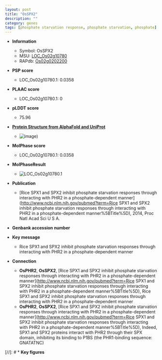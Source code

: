 ```yaml
---
layout: post
title: "OsSPX2"
description: ""
category: genes
tags: [phosphate starvation response, phosphate starvation, phosphate]
---
```


* **Information**  
    + Symbol: OsSPX2  
    + MSU: [LOC_Os02g10780](http://rice.plantbiology.msu.edu/cgi-bin/ORF_infopage.cgi?orf=LOC_Os02g10780)  
    + RAPdb: [Os02g0202200](http://rapdb.dna.affrc.go.jp/viewer/gbrowse_details/irgsp1?name=Os02g0202200)  

* **PSP score**  
    + LOC_Os02g10780.1: 0.0358 

* **PLAAC score**  
    + LOC_Os02g10780.1: 0 

* **pLDDT score**
    + 75.96

* **[Protein Structure from AlphaFold and UniProt](https://www.uniprot.org/uniprotkb/Q6Z784/entry#structure)**
    + ![image](https://ricepsp.github.io/images/Q6/AF-Q6Z784-F1.png))

* **MolPhase score**
    + LOC_Os02g10780.1: 0.0358

* **MolPhaseResult**
    + ![LOC_Os02g10780.1](https://ricepsp.github.io/pictures/LOC_Os02g/LOC_Os02g10780.1.png)

* **Publication**  
    + [Rice SPX1 and SPX2 inhibit phosphate starvation responses through interacting with PHR2 in a phosphate-dependent manner](http://www.ncbi.nlm.nih.gov/pubmed?term=Rice SPX1 and SPX2 inhibit phosphate starvation responses through interacting with PHR2 in a phosphate-dependent manner%5BTitle%5D), 2014, Proc Natl Acad Sci U S A.

* **Genbank accession number**  

* **Key message**  
    + Rice SPX1 and SPX2 inhibit phosphate starvation responses through interacting with PHR2 in a phosphate-dependent manner

* **Connection**  
    + __OsPHR2__, __OsSPX2__, [Rice SPX1 and SPX2 inhibit phosphate starvation responses through interacting with PHR2 in a phosphate-dependent manner](http://www.ncbi.nlm.nih.gov/pubmed?term=Rice SPX1 and SPX2 inhibit phosphate starvation responses through interacting with PHR2 in a phosphate-dependent manner%5BTitle%5D), Rice SPX1 and SPX2 inhibit phosphate starvation responses through interacting with PHR2 in a phosphate-dependent manner
    + __OsPHR2__, __OsSPX2__, [Rice SPX1 and SPX2 inhibit phosphate starvation responses through interacting with PHR2 in a phosphate-dependent manner](http://www.ncbi.nlm.nih.gov/pubmed?term=Rice SPX1 and SPX2 inhibit phosphate starvation responses through interacting with PHR2 in a phosphate-dependent manner%5BTitle%5D), Indeed, SPX1 and SPX2 proteins interact with PHR2 through their SPX domain, inhibiting its binding to P1BS (the PHR1-binding sequence: GNATATNC)

[//]: # * **Key figures**  


